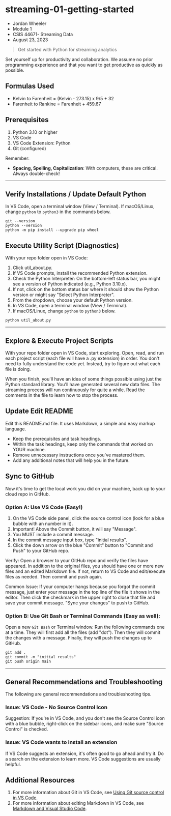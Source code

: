 # streaming-01-getting-started

* Jordan Wheeler
* Module 1
* CSIS 44671- Streaming Data
* August 23, 2023

> Get started with Python for streaming analytics

Set yourself up for productivity and collaboration.
We assume no prior programming experience and that you want to 
get productive as quickly as possible.

## Formulas Used
* Kelvin to Farenheit = (Kelvin - 273.15) x 9/5 + 32
* Farenheit to Rankine = Farenheit + 459.67

## Prerequisites

1. Python 3.10 or higher
1. VS Code
1. VS Code Extension: Python
1. Git (configured)

Remember:

- **Spacing, Spelling, Capitalization**: With computers, these are critical. Always double-check!

---

## Verify Installations / Update Default Python

In VS Code, open a terminal window (View / Terminal).
If macOS/Linux, change `python` to `python3` in the commands below.

```shell
git --version
python --version
python -m pip install --upgrade pip wheel
```

## Execute Utility Script (Diagnostics)

With your repo folder open in VS Code:

1. Click util_about.py.
1. If VS Code prompts, install the recommended Python extension.
1. Check the Python Interpreter: On the bottom-left status bar, you might see a version of Python indicated (e.g., Python 3.10.x).
1. If not, click on the bottom status bar where it should show the Python version or might say "Select Python Interpreter".
1. From the dropdown, choose your default Python version.
1. In VS Code, open a terminal window (View / Terminal).
1. If macOS/Linux, change `python` to `python3` below.

```shell
python util_about.py
```
---


## Explore & Execute Project Scripts

With your repo folder open in VS Code, start exploring.
Open, read, and run each project script (each file will have a .py extension) in order.
You don't need to fully understand the code yet. 
Instead, try to figure out what each file is doing.

When you finish, you'll have an idea of some things possible using just the Python standard library. 
You'll have generated several new data files.
The streaming process will run continuously for quite a while. 
Read the comments in the file to learn how to stop the process.

## Update Edit README

Edit this README.md file. It uses Markdown, a simple and easy markup language.

- Keep the prerequisites and task headings. 
- Within the task headings, keep only the commands that worked on YOUR machine. 
- Remove unnecessary instructions once you've mastered them.
- Add any additional notes that will help you in the future.

## Sync to GitHub

Now it's time to get the local work you did on your machine, 
back up to your cloud repo in GitHub.


### Option A: Use VS Code (Easy!)

1. On the VS Code side panel, click the source control icon (look for a blue bubble with an number in it).
1. Important! Above the Commit button, it will say "Message". 
1. You MUST include a commit message. 
1. In the commit message input box, type "initial results".
1. Click the down arrow on the blue "Commit" button to "Commit and Push" to your GitHub repo. 

Verify: Open a browser to your GitHub repo and verify the files have appeared. 
In addition to the original files, you should have one or more new files and an edited Markdown file. 
If not, return to VS Code and edit/execute files as needed. 
Then commit and push again.

Common Issue: If your computer hangs because you forgot the commit message, 
just enter your message in the top line of the file it shows in the editor.
Then click the checkmark in the upper right to close that file and save your commit message.
"Sync your changes" to push to GitHub. 

### Option B: Use Git Bash or Terminal Commands (Easy as well):

Open a new `Git Bash` or Terminal window. Run the following commands one at a time.
They will first add all the files (add "dot"). 
Then they will commit the changes with a message. 
Finally, they will push the changes up to GitHub.

```
git add .
git commit -m "initial results"
git push origin main
```


-----

## General Recommendations and Troubleshooting

The following are general recommendations and troubleshooting tips.

### Issue: VS Code - No Source Control Icon

Suggestion: If you're in VS Code, and you don't see the Source Control icon with a blue bubble, right-click on the sidebar icons, and make sure "Source Control" is checked.  

### Issue: VS Code wants to install an extension

If VS Code suggests an extension, it's often good to go ahead and try it. 
Do a search on the extension to learn more. VS Code suggestions are usually helpful. 

## Additional Resources

1. For more information about Git in VS Code, see [Using Git source control in VS Code](https://code.visualstudio.com/docs/sourcecontrol/overview).
1. For more information about editing Markdown in VS Code, see [Markdown and Visual Studio Code](https://code.visualstudio.com/docs/languages/markdown).
